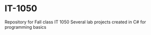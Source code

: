 # IT-1050
Repository for Fall class IT 1050
Several lab projects created in C# for programming basics
